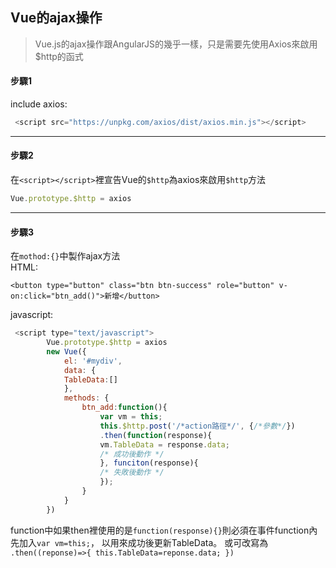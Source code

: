 ## Vue的ajax操作

>Vue.js的ajax操作跟AngularJS的幾乎一樣，只是需要先使用Axios來啟用$http的函式

#### 步驟1
include axios:
```javascript
 <script src="https://unpkg.com/axios/dist/axios.min.js"></script>
 ```
***
#### 步驟2
在`<script></script>`裡宣告Vue的`$http`為axios來啟用`$http`方法
```javascript
Vue.prototype.$http = axios
```
***
#### 步驟3
在`mothod:{}`中製作ajax方法   
HTML:
```Vue
<button type="button" class="btn btn-success" role="button" v-on:click="btn_add()">新增</button>
```
javascript:
```javascript
 <script type="text/javascript">     
        Vue.prototype.$http = axios
        new Vue({
            el: '#mydiv',
            data: {
            TableData:[]
            },
            methods: {
                btn_add:function(){
                    var vm = this;
                    this.$http.post('/*action路徑*/', {/*參數*/})
                    .then(function(response){
                    vm.TableData = response.data;
                    /* 成功後動作 */
                    }, funciton(response){
                    /* 失敗後動作 */
                    });
                }
            }
        })
```
function中如果then裡使用的是`function(response){}`則必須在事件function內先加入`var vm=this;`，
以用來成功後更新TableData。
或可改寫為
`.then((reponse)=>{
this.TableData=reponse.data;
})`
